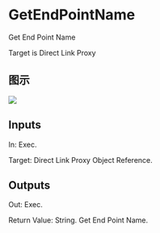 # GetEndPointName

Get End Point Name

Target is Direct Link Proxy

## 图示

![]($-20221218-18430108.png)

## Inputs

In: Exec.

Target: Direct Link Proxy Object Reference.  

## Outputs

Out: Exec.

Return Value: String. Get End Point Name.

